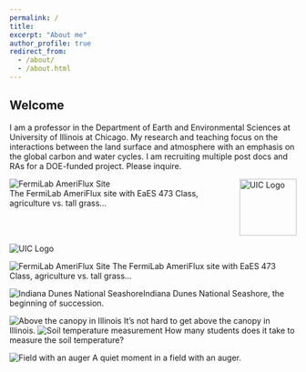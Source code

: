 ```yaml
---
permalink: /
title:
excerpt: "About me"
author_profile: true
redirect_from: 
  - /about/
  - /about.html
---
```


## Welcome
I am a professor in the Department of Earth and Environmental Sciences at University of Illinois at Chicago. My research and teaching focus on the interactions between the land surface and atmosphere with an emphasis on the global carbon and water cycles. I am recruiting multiple post docs and RAs for a DOE-funded project. Please inquire.

<div style="display:flex; align-items:flex-start; justify-content:space-between;">
  <div style="flex:1;">
    <img src="http://berkelha.people.uic.edu/wp-content/uploads/xid-53617990_2.jpg" alt="FermiLab AmeriFlux Site" style="max-width:100%;">
    <figcaption>The FermiLab AmeriFlux site with EaES 473 Class, agriculture vs. tall grass...</figcaption>
  </div>
  <div style="flex:0;">
    <img src="https://berkelha.people.uic.edu/wp-content/uploads/CAMP.CIRC_.SM_.RED_-300x300.png" alt="UIC Logo" style="width:100px;">
  </div>
</div>

![UIC Logo](https://berkelha.people.uic.edu/wp-content/uploads/CAMP.CIRC_.SM_.RED_-300x300.png)

![FermiLab AmeriFlux Site](http://berkelha.people.uic.edu/wp-content/uploads/xid-53617990_2.jpg) The FermiLab AmeriFlux site with EaES 473 Class, agriculture vs. tall grass…

![Indiana Dunes National Seashore](http://berkelha.people.uic.edu/wp-content/uploads/IMG_0185.jpg)Indiana Dunes National Seashore, the beginning of succession.

![Above the canopy in Illinois](http://berkelha.people.uic.edu/wp-content/uploads/IMG_3044.jpg) It’s not hard to get above the canopy in Illinois.
![Soil temperature measurement](http://berkelha.people.uic.edu/wp-content/uploads/IMG_0200-e1541525895314.jpg) How many students does it take to measure the soil temperature?

![Field with an auger](http://berkelha.people.uic.edu/wp-content/uploads/IMG_0191.jpg) A quiet moment in a field with an auger.
